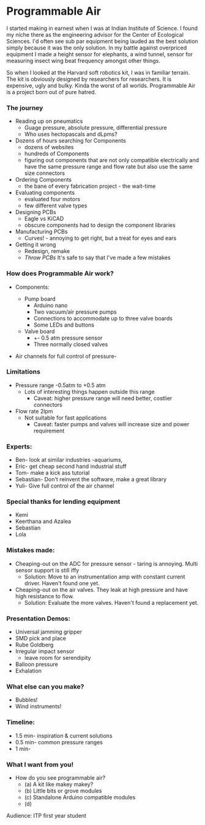# Programmable Air

I started making in earnest when I was at Indian Institute of Science. I found my niche there as the engineering advisor for the Center of Ecological Sciences. I'd often see sub par equipment being lauded as the best solution simply because it was the only solution. In my battle against overpriced equipment I made a height sensor for elephants, a wind tunnel, sensor for measuring insect wing beat frequency amongst other things.

So when I looked at the Harvard soft robotics kit, I was in familiar terrain. The kit is obviously designed by researchers for researchers. It is expensive, ugly and bulky. Kinda the worst of all worlds. Programmable Air is a project born out of pure hatred.

### The journey
* Reading up on pneumatics
  - Guage pressure, absolute pressure, differential pressure
  - Who uses hectopascals and dLpms?
* Dozens of hours searching for Components
  - dozens of websites
  - hundreds of Components
  - figuring out components that are not only compatible electrically and have the same pressure range and flow rate but also use the same size connectors
* Ordering Components
  - the bane of every fabrication project - the wait-time
* Evaluating components
  - evaluated four motors
  - few different valve types
* Designing PCBs
  - Eagle vs KiCAD
  - obscure components had to design the component libraries
* Manufacturing PCBs
  - Curves! - annoying to get right, but a treat for eyes and ears
* Getting it wrong
  - Redesign, remake
  - *Throw PCBs* It's safe to say that I've made a few mistakes

### How does Programmable Air work?
* Components:
  - Pump board
    - Arduino nano
    - Two vacuum/air pressure pumps
    - Connections to accommodate up to three valve boards
    - Some LEDs and buttons
  - Valve board
    - +- 0.5 atm pressure sensor
    - Three normally closed valves

* Air channels for full control of pressure-

### Limitations
* Pressure range -0.5atm to +0.5 atm
  - Lots of interesting things happen outside this range
    - Caveat: higher pressure range will need better, costlier connectors
* Flow rate 2lpm
  - Not suitable for fast applications
    - Caveat: faster pumps and valves will increase size and power requirement

### Experts:
* Ben- look at similar industries -aquariums,
* Eric- get cheap second hand industrial stuff
* Tom- make a kick ass tutorial
* Sebastian- Don't reinvent the software, make a great library
* Yuli- Give full control of the air channel

### Special thanks for lending equipment
* Kemi
* Keerthana and Azalea
* Sebastian
* Lola

### Mistakes made:

* Cheaping-out on the ADC for pressure sensor - taring is annoying. Multi sensor support is still iffy
  - Solution: Move to an instrumentation amp with constant current driver. Haven't found one yet.
* Cheaping-out on the air valves. They leak at high pressure and have high resistance to flow.
  - Solution: Evaluate the more valves. Haven't found a replacement yet.

### Presentation Demos:

* Universal jamming gripper
* SMD pick and place
* Rube Goldberg
* Irregular impact sensor
  - leave room for serendipity
* Balloon pressure
* Exhalation

### What else can you make?
* Bubbles!
* Wind instruments!

### Timeline:
* 1.5 min- inspiration & current solutions
* 0.5 min- common pressure ranges
* 1 min-

### What I want from you!
* How do you see programmable air?
  - (a) A kit like makey makey?
  - (b) Little bits or grove modules
  - (c) Standalone Arduino compatible modules
  - (d)

Audience: ITP first year student
